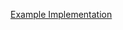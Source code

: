 [Example Implementation](https://github.com/QiubyZ/ApkModDocument/blob/fe2a99d7c6ba6526ea37e74dee6b02fe690a5337/PairiLicenseV2/ILicenseV2ResultListener%24Stub.smali#L113#L121)
